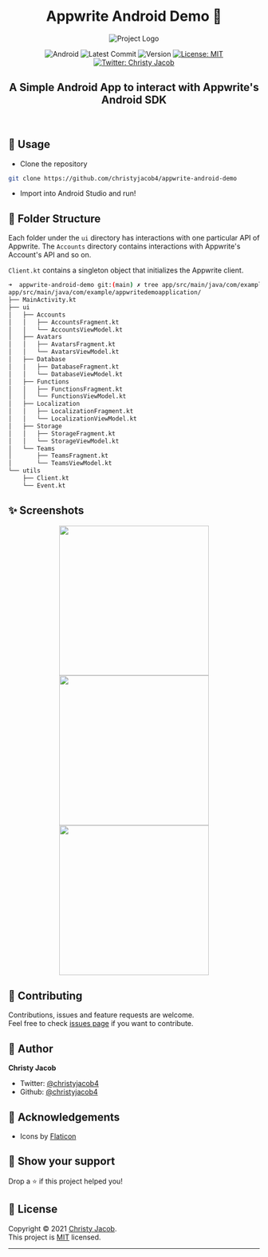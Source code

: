 <h1 align="center">Appwrite Android Demo 🤖</h1>
<p align = center>
    <img alt="Project Logo" src="https://user-images.githubusercontent.com/20852629/121350853-c4b5a900-c948-11eb-8a3b-300eae63ae26.png" target="_blank" />
</p>


<p align="center">

<img alt="Android" src="https://img.shields.io/badge/android-ready-brightgreen?style=for-the-badge&logo=android" target="_blank" />

  <img alt="Latest Commit" src="https://img.shields.io/github/last-commit/christyjacob4/appwrite-android-demo?style=for-the-badge&logo=git" target="_blank" />

  <img alt="Version" src="https://img.shields.io/badge/version-1.0-success?style=for-the-badge&logo=coderwall" target="_blank" />

  <a href="https://github.com/christyjacob4/appwrite-android-demo/blob/master/LICENSE">
    <img alt="License: MIT" src="https://img.shields.io/badge/license-MIT-success.svg?style=for-the-badge&logo=gitter" target="_blank" />
  </a>

  <a href="https://twitter.com/christyjacob4">
    <img alt="Twitter: Christy Jacob" src="https://img.shields.io/twitter/follow/christyjacob4?label=Follow%20%40christyjacob4&style=for-the-badge&logo=twitter" target="_blank" />
  </a>
</p>

<h2 align="center"> A Simple Android App to interact with Appwrite's Android SDK</h2><br/>

## 🚀 Usage

- Clone the repository

```sh
git clone https://github.com/christyjacob4/appwrite-android-demo
```

- Import into Android Studio and run!

## 📁 Folder Structure

Each folder under the `ui` directory has interactions with one particular API of Appwrite. The `Accounts` directory contains interactions with Appwrite's Account's API and so on.

`Client.kt` contains a singleton object that initializes the Appwrite client.

```sh
➜  appwrite-android-demo git:(main) ✗ tree app/src/main/java/com/example/appwritedemoapplication/
app/src/main/java/com/example/appwritedemoapplication/
├── MainActivity.kt
├── ui
│   ├── Accounts
│   │   ├── AccountsFragment.kt
│   │   └── AccountsViewModel.kt
│   ├── Avatars
│   │   ├── AvatarsFragment.kt
│   │   └── AvatarsViewModel.kt
│   ├── Database
│   │   ├── DatabaseFragment.kt
│   │   └── DatabaseViewModel.kt
│   ├── Functions
│   │   ├── FunctionsFragment.kt
│   │   └── FunctionsViewModel.kt
│   ├── Localization
│   │   ├── LocalizationFragment.kt
│   │   └── LocalizationViewModel.kt
│   ├── Storage
│   │   ├── StorageFragment.kt
│   │   └── StorageViewModel.kt
│   └── Teams
│       ├── TeamsFragment.kt
│       └── TeamsViewModel.kt
└── utils
    ├── Client.kt
    └── Event.kt

```

## ✨ Screenshots

<p align="center">
   <img src="https://user-images.githubusercontent.com/20852629/121349702-7358ea00-c947-11eb-88f1-0c520647fc8e.png" width="300">
  <img src="https://user-images.githubusercontent.com/20852629/121349551-47d5ff80-c947-11eb-8fdd-1f8e8bb47726.png" width="300">
  <img src="https://user-images.githubusercontent.com/20852629/121349692-705df980-c947-11eb-8222-4539e4e0e60e.png" width="300">
 
</p>

## 🍻 Contributing

Contributions, issues and feature requests are welcome.<br />
Feel free to check [issues page](https://github.com/christyjacob4/appwrite-android-demo) if you want to contribute.

## 👤 Author

**Christy Jacob**

- Twitter: [@christyjacob4](https://twitter.com/christyjacob4)
- Github: [@christyjacob4](https://github.com/christyjacob4)

## 🤝 Acknowledgements

- Icons by [Flaticon](https://www.flaticon.com/)

## 🙌 Show your support

Drop a ⭐️ if this project helped you!

## 📝 License

Copyright © 2021 [Christy Jacob](https://github.com/christyjacob4).<br />
This project is [MIT](./LICENSE.md) licensed.

---
